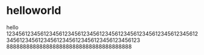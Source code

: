 # helloworld
hello
123456123456123456123456123456123456123456123456123456123456123456123456123456123456123456123456123456123
88888888888888888888888888888888888888
